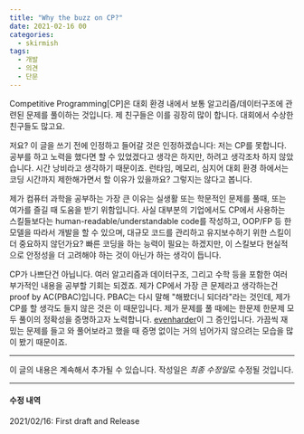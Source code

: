 ```yaml
---
title: "Why the buzz on CP?"
date: 2021-02-16 00
categories:
  - skirmish
tags:
  - 개발
  - 의견
  - 단문
---
```


Competitive Programming[CP]은 대회 환경 내에서 보통 알고리즘/데이터구조에 관련된 문제를 풀이하는 것입니다. 제 친구들은 이를 굉장히 많이 합니다. 대회에서 수상한 친구들도 많고요.

저요? 이 글을 쓰기 전에 인정하고 들어갈 것은 인정하겠습니다: 저는 CP를 못합니다. 공부를 하고 노력을 했다면 할 수 있었겠다고 생각은 하지만, 하려고 생각조차 하지 않았습니다. 시간 낭비라고 생각하기 때문이죠. 런타임, 메모리, 심지어 대회 환경 하에서는 코딩 시간까지 제한해가면서 할 이유가 있을까요? 그렇지는 않다고 봅니다.

제가 컴퓨터 과학을 공부하는 가장 큰 이유는 실생활 또는 학문적인 문제를 풀때, 또는 여가를 즐길 때 도움을 받기 위함입니다. 사실 대부분의 기업에서도 CP에서 사용하는 스킬들보다는 human-readable/understandable code를 작성하고, OOP/FP 등 한 모델을 따라서 개발을 할 수 있으며, 대규모 코드를 관리하고 유지보수하기 위한 스킬이 더 중요하지 않던가요? 빠른 코딩을 하는 능력이 필요는 하겠지만, 이 스킬보다 현실적으로 안정성을 더 고려해야 하는 것이 아닌가 하는 생각이 듭니다.

CP가 나쁘단건 아닙니다. 여러 알고리즘과 데이터구조, 그리고 수학 등을 포함한 여러 부가적인 내용을 공부할 기회는 되겠죠. 제가 CP에서 가장 큰 문제라고 생각하는건 proof by AC(PBAC)입니다. PBAC는 다시 말해 "해봤더니 되더라"라는 것인데, 제가 CP를 할 생각도 들지 않은 것은 이 때문입니다. 제가 문제를 풀 때에는 한문제 한문제 모두 풀이의 정확성을 증명하고자 노력합니다. [evenharder](https://evenharder.github.io/)이 그 증인입니다. 가끔씩 재밌는 문제를 들고 와 풀어보라고 했을 때 증명 없이는 거의 넘어가지 않으려는 모습을 많이 봤기 때문이죠.

---

이 글의 내용은 계속해서 추가될 수 있습니다. 작성일은 *최종 수정일*로 수정될 것입니다.

---

#### 수정 내역

2021/02/16: First draft and Release